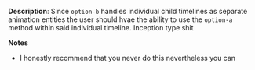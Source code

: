 __Description__: Since `option-b` handles individual child timelines as separate animation entities the user should hvae the ability to use the `option-a` method within said individual timeline. Inception type shit

__Notes__

+ I honestly recommend that you never do this nevertheless you can